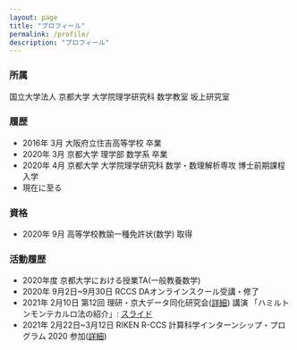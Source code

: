 ```yaml
---
layout: page
title: "プロフィール"
permalink: /profile/
description: "プロフィール"
---
```


### 所属
国立大学法人 京都大学 大学院理学研究科 数学教室 坂上研究室

### 履歴
  - 2016年 3月 大阪府立住吉高等学校 卒業
  - 2020年 3月 京都大学 理学部 数学系 卒業
  - 2020年 4月 京都大学 大学院理学研究科 数学・数理解析専攻 博士前期課程 入学
  - 現在に至る

### 資格
  - 2020年 9月 高等学校教諭一種免許状(数学) 取得

### 活動履歴
  - 2020年度 京都大学における授業TA(一般教養数学)
  - 2020年 9月2日~9月30日 RCCS DAオンラインスクール受講・修了 <!--[修了証](/math/pdf/da_online_school_2020_certification.pdf) -->
  - 2021年 2月10日 第12回 理研・京大データ同化研究会([詳細](http://www.data-assimilation.riken.jp/jp/events/ku_ws_202102/index.html)) 講演 「ハミルトンモンテカルロ法の紹介」: [スライド](/math/pdf/intro_to_hmc_slide.pdf)
  - 2021年 2月22日~3月12日 RIKEN R-CCS 計算科学インターンシップ・プログラム 2020 参加([詳細](https://www.r-ccs.riken.jp/library/event/200604/))
